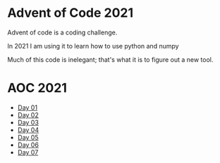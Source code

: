# Advent of Code 2021

Advent of code is a coding challenge.

In 2021 I am using it to learn how to use python and numpy

Much of this code is inelegant; that's what it is to figure out a new tool.


# AOC 2021

 * [Day 01](AOC2021/01-solution.py)
 * [Day 02](AOC2021/02-solution.py)
 * [Day 03](AOC2021/03-solution.py)
 * [Day 04](AOC2021/04-solution.py)
 * [Day 05](AOC2021/05-solution.py)
 * [Day 06](AOC2021/06-solution.py)
 * [Day 07](AOC2021/07-solution.py)
